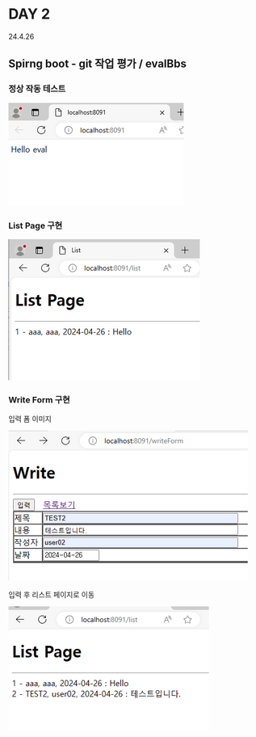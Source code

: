 # DAY 2
24.4.26


## Spirng boot - git 작업 평가 / evalBbs

### 정상 작동 테스트

![이미지](./img/test1.PNG)

### List Page 구현

![이미지](./img/list.PNG)

### Write Form 구현

입력 폼 이미지

![이미지](./img/writeForm.PNG)

입력 후 리스트 페이지로 이동

![이미지](./img/writeList.PNG)